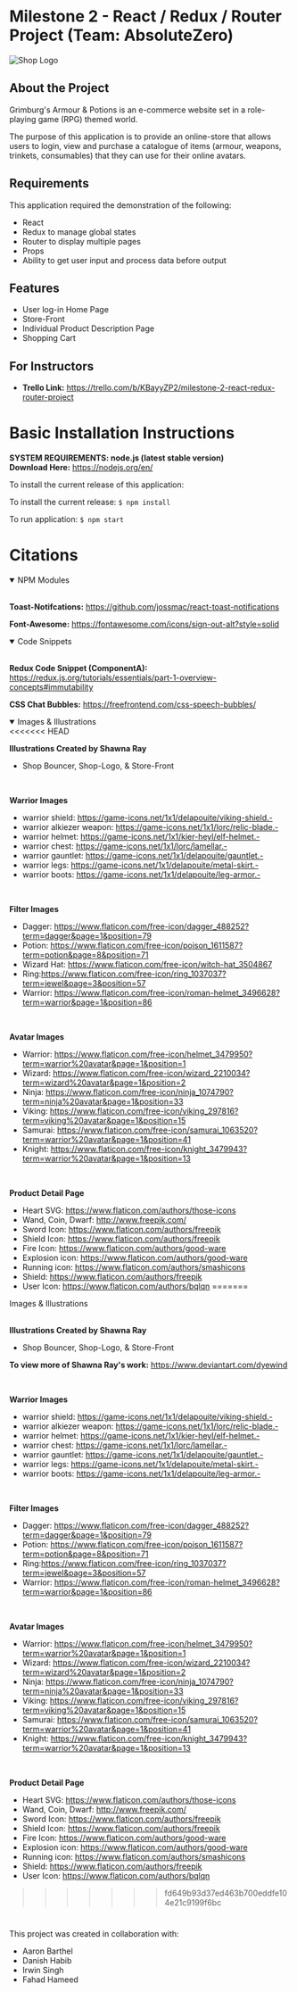 # Milestone 2 - React / Redux / Router Project (Team: AbsoluteZero)
![Shop Logo](/public/imgs/shop-logo.png)

## About the Project
Grimburg's Armour & Potions is an e-commerce website set in a role-playing game (RPG) themed world.

The purpose of this application is to provide an online-store that allows users to login, view and purchase a catalogue of items (armour, weapons, trinkets, consumables) that they can use for their online avatars.

## Requirements
This application required the demonstration of the following:
- React
- Redux to manage global states
- Router to display multiple pages
- Props
- Ability to get user input and process data before output

## Features
- User log-in Home Page
- Store-Front
- Individual Product Description Page
- Shopping Cart

## For Instructors
- **Trello Link:** https://trello.com/b/KBayyZP2/milestone-2-react-redux-router-project


# Basic Installation Instructions
**SYSTEM REQUIREMENTS: node.js (latest stable version)**
<br>
**Download Here:** https://nodejs.org/en/

To install the current release of this application:

To install the current release:
`$ npm install`

To run application:
`$ npm start`


# Citations
<details open>
  <summary>NPM Modules</summary>
  <br>

  **Toast-Notifcations:** https://github.com/jossmac/react-toast-notifications

  **Font-Awesome:** https://fontawesome.com/icons/sign-out-alt?style=solid
</details>

<details  open>
  <summary>Code Snippets</summary>
  <br>

  **Redux Code Snippet (ComponentA):**
  https://redux.js.org/tutorials/essentials/part-1-overview-concepts#immutability

  **CSS Chat Bubbles:**
  https://freefrontend.com/css-speech-bubbles/
</details>

<details open>
<<<<<<< HEAD
  <summary>Images & Illustrations</summary>
  <br>

  **Illustrations Created by Shawna Ray**
  - Shop Bouncer, Shop-Logo, & Store-Front
  <br>


  **Warrior Images**
  - warrior shield: https://game-icons.net/1x1/delapouite/viking-shield.-
  - warrior alkiezer weapon: https://game-icons.net/1x1/lorc/relic-blade.-
  - warrior helmet: https://game-icons.net/1x1/kier-heyl/elf-helmet.-
  - warrior chest: https://game-icons.net/1x1/lorc/lamellar.-
  - warrior gauntlet: https://game-icons.net/1x1/delapouite/gauntlet.-
  - warrior legs: https://game-icons.net/1x1/delapouite/metal-skirt.-
  - warrior boots: https://game-icons.net/1x1/delapouite/leg-armor.-
  <br>

  **Filter Images**
  - Dagger: https://www.flaticon.com/free-icon/dagger_488252?term=dagger&page=1&position=79
  - Potion: https://www.flaticon.com/free-icon/poison_1611587?term=potion&page=8&position=71
  - Wizard Hat: https://www.flaticon.com/free-icon/witch-hat_3504867
  - Ring:https://www.flaticon.com/free-icon/ring_1037037?term=jewel&page=3&position=57
  - Warrior: https://www.flaticon.com/free-icon/roman-helmet_3496628?term=warrior&page=1&position=86
  <br>

  **Avatar Images**

  - Warrior: https://www.flaticon.com/free-icon/helmet_3479950?term=warrior%20avatar&page=1&position=1
  - Wizard: https://www.flaticon.com/free-icon/wizard_2210034?term=wizard%20avatar&page=1&position=2
  - Ninja: https://www.flaticon.com/free-icon/ninja_1074790?term=ninja%20avatar&page=1&position=33
  - Viking: https://www.flaticon.com/free-icon/viking_297816?term=viking%20avatar&page=1&position=15
  - Samurai: https://www.flaticon.com/free-icon/samurai_1063520?term=warrior%20avatar&page=1&position=41
  - Knight: https://www.flaticon.com/free-icon/knight_3479943?term=warrior%20avatar&page=1&position=13


  <br>

  **Product Detail Page**

  - Heart SVG: https://www.flaticon.com/authors/those-icons
  - Wand, Coin, Dwarf: http://www.freepik.com/
  - Sword Icon: https://www.flaticon.com/authors/freepik
  - Shield Icon: https://www.flaticon.com/authors/freepik
  - Fire Icon: https://www.flaticon.com/authors/good-ware
  - Explosion icon: https://www.flaticon.com/authors/good-ware
  - Running icon: https://www.flaticon.com/authors/smashicons
  - Shield: https://www.flaticon.com/authors/freepik
  - User Icon: https://www.flaticon.com/authors/bqlqn
=======
<summary>Images & Illustrations</summary>
<br>

**Illustrations Created by Shawna Ray**
- Shop Bouncer, Shop-Logo, & Store-Front

**To view more of Shawna Ray's work:** https://www.deviantart.com/dyewind

<br>


**Warrior Images**
- warrior shield: https://game-icons.net/1x1/delapouite/viking-shield.-
- warrior alkiezer weapon: https://game-icons.net/1x1/lorc/relic-blade.-
- warrior helmet: https://game-icons.net/1x1/kier-heyl/elf-helmet.-
- warrior chest: https://game-icons.net/1x1/lorc/lamellar.-
- warrior gauntlet: https://game-icons.net/1x1/delapouite/gauntlet.-
- warrior legs: https://game-icons.net/1x1/delapouite/metal-skirt.-
- warrior boots: https://game-icons.net/1x1/delapouite/leg-armor.-
<br>

**Filter Images**
- Dagger: https://www.flaticon.com/free-icon/dagger_488252?term=dagger&page=1&position=79
- Potion: https://www.flaticon.com/free-icon/poison_1611587?term=potion&page=8&position=71
- Ring:https://www.flaticon.com/free-icon/ring_1037037?term=jewel&page=3&position=57
- Warrior: https://www.flaticon.com/free-icon/roman-helmet_3496628?term=warrior&page=1&position=86
<br>

**Avatar Images**

- Warrior: https://www.flaticon.com/free-icon/helmet_3479950?term=warrior%20avatar&page=1&position=1
- Wizard: https://www.flaticon.com/free-icon/wizard_2210034?term=wizard%20avatar&page=1&position=2
- Ninja: https://www.flaticon.com/free-icon/ninja_1074790?term=ninja%20avatar&page=1&position=33
- Viking: https://www.flaticon.com/free-icon/viking_297816?term=viking%20avatar&page=1&position=15
- Samurai: https://www.flaticon.com/free-icon/samurai_1063520?term=warrior%20avatar&page=1&position=41
- Knight: https://www.flaticon.com/free-icon/knight_3479943?term=warrior%20avatar&page=1&position=13


<br>

**Product Detail Page**

- Heart SVG: https://www.flaticon.com/authors/those-icons
- Wand, Coin, Dwarf: http://www.freepik.com/
- Sword Icon: https://www.flaticon.com/authors/freepik
- Shield Icon: https://www.flaticon.com/authors/freepik
- Fire Icon: https://www.flaticon.com/authors/good-ware
- Explosion icon: https://www.flaticon.com/authors/good-ware
- Running icon: https://www.flaticon.com/authors/smashicons
- Shield: https://www.flaticon.com/authors/freepik
- User Icon: https://www.flaticon.com/authors/bqlqn
>>>>>>> fd649b93d37ed463b700eddfe104e21c9199f6bc
</details>

#
This project was created in collaboration with:
- Aaron Barthel
- Danish Habib
- Irwin Singh
- Fahad Hameed
